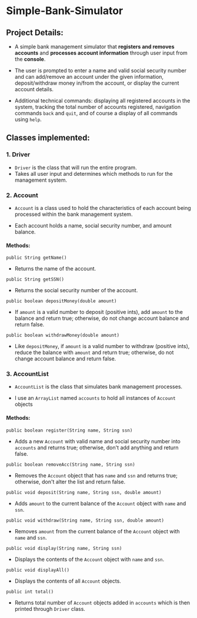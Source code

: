 # Simple-Bank-Simulator

## Project Details:
- A simple bank management simulator that **registers and removes accounts** and **processes account information** through user input from the **console**. 

- The user is prompted to enter a name and valid social security number and can add/remove an account under the given information, deposit/withdraw money in/from the account, or display the current account details.

- Additional technical commands: displaying all registered accounts in the system, tracking the total number of accounts registered, navigation commands `back` and `quit`, and of course a display of all commands using `help`.

## Classes implemented:

### 1. Driver
- `Driver` is the class that will run the entire program.
- Takes all user input and determines which methods to run for the management system.

### 2. Account
- `Account` is a class used to hold the characteristics of each account being processed within the bank management system.

- Each account holds a name, social security number, and amount balance.

#### Methods:
`public String getName()`
- Returns the name of the account.

`public String getSSN()`
- Returns the social security number of the account.

`public boolean depositMoney(double amount)`
- If `amount` is a valid number to deposit (positive ints), add `amount` to the balance and return true; otherwise, do not change account balance and return false.

`public boolean withdrawMoney(double amount)`
- Like `depositMoney`, if `amount` is a valid number to withdraw (positive ints), reduce the balance with `amount` and return true; otherwise, do not change account balance and return false.

### 3. AccountList
- `AccountList` is the class that simulates bank management processes.

- I use an `ArrayList` named `accounts` to hold all instances of `Account` objects

#### Methods:
`public boolean register(String name, String ssn)`
- Adds a new `Account` with valid name and social security number into `accounts` and returns true; otherwise, don't add anything and return false.

`public boolean removeAcc(String name, String ssn)`
- Removes the `Account` object that has `name` and `ssn` and returns true; otherwise, don't alter the list and return false.

`public void deposit(String name, String ssn, double amount)`
- Adds `amount` to the current balance of the `Account` object with `name` and `ssn`.

`public void withdraw(String name, String ssn, double amount)`
- Removes `amount` from the current balance of the `Account` object with `name` and `ssn`.

`public void display(String name, String ssn)`
- Displays the contents of the `Account` object with `name` and `ssn`.

`public void displayAll()`
- Displays the contents of all `Account` objects.

`public int total()`
- Returns total number of `Account` objects added in `accounts` which is then printed through `Driver` class.

